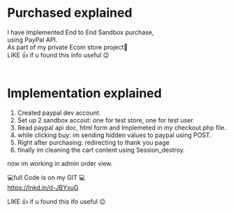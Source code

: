 # Purchased explained
I have Implemented End to End Sandbox purchase, <br>
using PayPal API.<br>
As part of my private Ecom store project🚀<br>
LIKE 👍 if u found this info useful 😉<br><br>

<h1>Implementation explained</h1>

1. Created paypal dev account.<br>
2. Set up 2 sandbox accout: one for test store, one for test user.<br>
3. Read paypal api doc, html form and Implemeted in my checkout.php file.<br>
4. while clicking buy: im sending hidden values to paypal using POST.<br>
5. Right after purchasing: redirecting to thank you page<br>
6. finally im cleaning the cart content using Session_destroy.<br>


now im working in admin order view.<br>


💻full Code is on my GIT 💻<br>
https://lnkd.in/d-JBYxuG<br>


LIKE 👍 if u found this ifo useful 😉<br><br>
